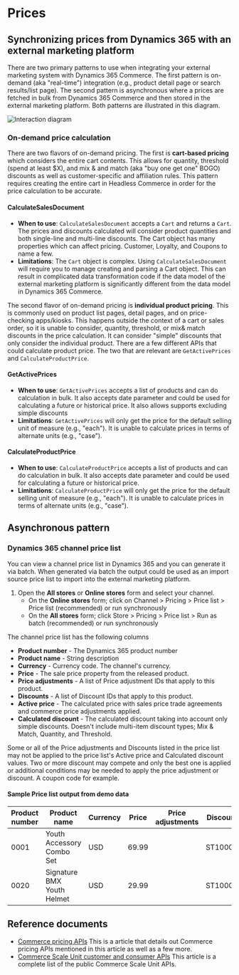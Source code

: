 # Prices

## Synchronizing prices from Dynamics 365 with an external marketing platform
There are two primary patterns to use when integrating your external marketing system with Dynamics 365 Commerce.  The first pattern is on-demand (aka "real-time") integration (e.g., product detail page or search results/list page). The second pattern is asynchronous where a prices are fetched in bulk from Dynamics 365 Commerce and then stored in the external marketing platform.  Both patterns are illustrated in this diagram.

![Interaction diagram](../../Resources/prices.interaction.png)

### On-demand price calculation
There are two flavors of on-demand pricing.  The first is **cart-based pricing** which considers the entire cart contents.  This allows for quantity, threshold (spend at least $X), and mix & and match (aka "buy one get one" BOGO) discounts as well as customer-specific and affiliation rules.  This pattern requires creating the entire cart in Headless Commerce in order for the price calculation to be accurate. <!-- Commented out until order page is published. Order and cart management is covered in the [orders](../orders/orders.overview.md) page. -->

#### CalculateSalesDocument
- **When to use**: `CalculateSalesDocument` accepts a `Cart` and returns a `Cart`. The prices and discounts calculated will consider product quantities and both single-line and multi-line discounts. The Cart object has many properties which can affect pricing. Customer, Loyalty, and Coupons to name a few.
- **Limitations**: The `Cart` object is complex. Using `CalculateSalesDocument` will require you to manage creating and parsing a Cart object. This can result in complicated data transformation code if the data model of the external marketing platform is significantly different from the data model in Dynamics 365 Commerce.

The second flavor of on-demand pricing is **individual product pricing**.  This is commonly used on product list pages, detail pages, and on price-checking apps/kiosks.  This happens outside the context of a cart or sales order, so it is unable to consider, quantity, threshold, or mix& match discounts in the price calculation.  It can consider "simple" discounts that only consider the individual product.  There are a few different APIs that could calculate product price.  The two that are relevant are `GetActivePrices` and `CalculateProductPrice`.

#### GetActivePrices
- **When to use**: `GetActivePrices` accepts a list of products and can do calculation in bulk.  It also accepts date parameter and could be used for calculating a future or historical price.  It also allows supports excluding simple discounts
- **Limitations**: `GetActivePrices` will only get the price for the default selling unit of measure (e.g., "each").  It is unable to calculate prices in terms of alternate units (e.g., "case").

#### CalculateProductPrice
- **When to use**: `CalculateProductPrice` accepts a list of products and can do calculation in bulk.  It also accepts date parameter and could be used for calculating a future or historical price.  
- **Limitations**: `CalculateProductPrice` will only get the price for the default selling unit of measure (e.g., "each").  It is unable to calculate prices in terms of alternate units (e.g., "case").

## Asynchronous pattern

### Dynamics 365 channel price list
You can view a channel price list in Dynamics 365 and you can generate it via batch. When generated via batch the output could be used as an import source price list to import into the external marketing platform.
1. Open the **All stores** or **Online stores** form and select your channel.
    - On the **Online stores** form; click on Channel >  Pricing > Price list > Price list (recommended) or run synchronously
    - On the **All stores** form; click Store > Pricing > Price list > Run as batch (recommended) or run synchronously


The channel price list has the following columns

- **Product number** - The Dynamics 365 product number
- **Product name** - String description
- **Currency** - Currency code. The channel's currency.
- **Price** - The sale price property from the released product.
- **Price adjustments** - A list of Price adjustment IDs that apply to this product.
- **Discounts** - A list of Discount IDs that apply to this product. 
- **Active price** - The calculated price with sales price trade agreements and commerce price adjustments applied.
- **Calculated discount** - The calculated discount taking into account only simple discounts. Doesn't include multi-item discount types; Mix & Match, Quantity, and Threshold.

Some or all of the Price adjustments and Discounts listed in the price list may not be applied to the price list's Active price and Calculated discount values. Two or more discount may compete and only the best one is applied or additional conditions may be needed to apply the price adjustment or discount. A coupon code for example.

#### Sample Price list output from demo data

| Product number | Product name | Currency | Price | Price adjustments | Discounts | Active price | Calculated discount |
| ---- | ---- | ---- | ---- | ---- | ---- | ---- | ---- |
| 0001  | Youth Accessory Combo Set | USD | 69.99 | | ST100024 | 69.99 | 0.00 |
| 0020  | Signature BMX Youth Helmet | USD | 29.99 | | ST100024 | 23.99 | 0.00 |


## Reference documents

- [Commerce pricing APIs](https://learn.microsoft.com/en-us/dynamics365/commerce/pricing-apis) This is a article that details out Commerce pricing APIs mentioned in this article as well as a few more.
- [Commerce Scale Unit customer and consumer APIs](https://learn.microsoft.com/en-us/dynamics365/commerce/dev-itpro/retail-server-customer-consumer-api) This article is a complete list of the public Commerce Scale Unit APIs.




